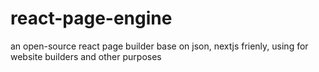 # react-page-engine
an open-source react page builder base on json, nextjs frienly, using for website builders and other purposes
